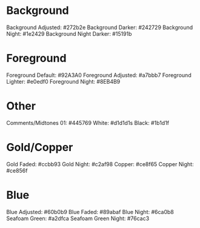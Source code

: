 # Background 
Background Adjusted: #272b2e
Background Darker: #242729
Background Night: #1e2429
Background Night Darker: #15191b

# Foreground
Foreground Default: #92A3A0
Foreground Adjusted: #a7bbb7
Foreground Lighter: #e0edf0
Foreground Night: #8EB4B9

# Other
Comments/Midtones 01: #445769
White: #d1d1d1s
Black: #1b1d1f

# Gold/Copper
Gold Faded: #ccbb93
Gold Night: #c2af98
Copper: #ce8f65
Copper Night: #ce856f

# Blue
Blue Adjusted: #60b0b9
Blue Faded: #89abaf
Blue Night: #6ca0b8
Seafoam Green: #a2dfca
Seafoam Green Night: #76cac3
